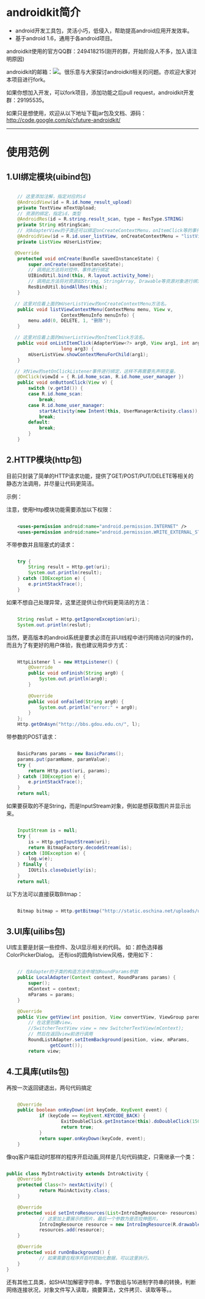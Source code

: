 # androidkit简介 #


- android开发工具包，灵活小巧，低侵入，帮助提高android应用开发效率。
- 基于android 1.6，通用于各android项目。


androidkit使用的官方QQ群：249418215(刚开的群，开始阶段人不多，加入请注明原因)


androidkit的邮箱：<a target="_blank" href="http://mail.qq.com/cgi-bin/qm_share?t=qm_mailme&email=exoVHwkUEh8QEg8kHx4NOx0UAxYaEhdVGBQW" style="text-decoration:none;"><img src="http://rescdn.qqmail.com/zh_CN/htmledition/images/function/qm_open/ico_mailme_01.png"/></a>。很乐意与大家探讨androidkit相关的问题。亦欢迎大家对本项目进行fork。

如果你想加入开发，可以fork项目，添加功能之后pull request，androidkit开发群：29195535。

如果只是想使用，欢迎从以下地址下载jar包及文档、源码：http://code.google.com/p/cfuture-androidkit/



----------

# 使用范例 #


## 1.UI绑定模块(uibind包) ##

```java

    // 这里添加注解，指定对应的id
    @AndroidView(id = R.id.home_result_upload)
    private TextView mTextUpload;
    // 资源的绑定，指定id，类型
    @AndroidRes(id = R.string.result_scan, type = ResType.STRING)
    private String mStringScan;
    // 对AdapterView的子类还可以绑定onCreateContextMenu，onItemClick等的事件监听。
    @AndroidView(id = R.id.user_listView, onCreateContextMenu = "listViewContextMenu", onItemClick = "onListItemClick")
    private ListView mUserListView;

   @Override
    protected void onCreate(Bundle savedInstanceState) {
        super.onCreate(savedInstanceState);
        // 调用此方法将对控件、事件进行绑定
        UIBindUtil.bind(this, R.layout.activity_home);
        // 调用此方法将对资源如String, StringArray, Drawable等资源对象进行绑定。
        ResBindUtil.bindAllRes(this);
    }

   // 这里对应着上面的mUserListView的onCreateContextMenu方法名。
    public void listViewContextMenu(ContextMenu menu, View v,
                    ContextMenuInfo menuInfo) {
        menu.add(0, DELETE, 1, "删除");
    }

   // 这里对应着上面的mUserListView的onItemClick方法名。
    public void onListItemClick(AdapterView<?> arg0, View arg1, int arg2,
                    long arg3) {
        mUserListView.showContextMenuForChild(arg1);
    }

   // 对View的setOnClickListener事件进行绑定，这样不再需要先声明变量。
    @OnClick(viewId = { R.id.home_scan, R.id.home_user_manager })
    public void onButtonClick(View v) {
        switch (v.getId()) {
        case R.id.home_scan:
            break;
        case R.id.home_user_manager:
            startActivity(new Intent(this, UserManagerActivity.class));
            break;
        default:
            break;
        }
    }
``` 
## 2.HTTP模块(http包) ##

目前只封装了简单的HTTP请求功能，提供了GET/POST/PUT/DELETE等相关的静态方法调用，并尽量让代码更简洁。

示例：

注意，使用Http模块功能需要添加以下权限：
```xml

    <uses-permission android:name="android.permission.INTERNET" />
    <uses-permission android:name="android.permission.WRITE_EXTERNAL_STORAGE" />
```

不带参数并且阻塞式的请求：
```java

    try {
        String result = Http.get(uri);
        System.out.println(result);
    } catch (IOException e) {
        e.printStackTrace();
    }
```

如果不想自己处理异常，这里还提供让你代码更简洁的方法：
```java

    String reslut = Http.getIgnoreException(uri);
    System.out.println(reslut);
```
当然，更高版本的android系统是要求必须在非UI线程中进行网络访问的操作的，而且为了有更好的用户体验，我也建议用异步方式：
```java

	HttpListener l = new HttpListener() {         
	    @Override
	    public void onFinish(String arg0) {
            System.out.println(arg0);
	    }
	    
	    @Override
	    public void onFailed(String arg0) {
            System.out.println("error:" + arg0);
    	}
    };
    Http.getOnAsyn("http://bbs.gdou.edu.cn/", l);
```
带参数的POST请求：
```java

	BasicParams params = new BasicParams();
    params.put(paramName, paramValue);
    try {
        return Http.post(uri, params);
    } catch (IOException e) {
        e.printStackTrace();
    }
    return null;
```

如果要获取的不是String，而是InputStream对象，例如是想获取图片并显示出来。

```java

	InputStream is = null;
	try {
		is = Http.getInputStream(uri);
		return BitmapFactory.decodeStream(is);
	} catch (IOException e) {
		log.w(e);
	} finally {
		IOUtils.closeQuietly(is);
	}
	return null;
```

以下方法可以直接获取Bitmap：

```java

	Bitmap bitmap = Http.getBitmap("http://static.oschina.net/uploads/user/113/227618_50.jpg");
```

## 3.UI库(uilibs包) ##

UI库主要是封装一些控件、及UI显示相关的代码。
如：颜色选择器ColorPickerDialog。
还有ios的圆角listview风格，使用如下：
```java

	// 在Adapter的子类的构造方法中增加RoundParams参数
	public LocalAdapter(Context context, RoundParams params) {
		super();
		mContext = context;
		mParams = params;
	}

	@Override
	public View getView(int position, View convertView, ViewGroup parent) {
		// 在这里创建view，
		//SwitcherTextView view = new SwitcherTextView(mContext);
		// 然后在返回view前进行调用
		RoundListAdapter.setItemBackground(position, view, mParams,
				getCount());
		return view;
```	

## 4.工具库(utils包) ##

再按一次返回键退出，两句代码搞定
```java

    @Override
    public boolean onKeyDown(int keyCode, KeyEvent event) {
            if (keyCode == KeyEvent.KEYCODE_BACK) {
                    ExitDoubleClick.getInstance(this).doDoubleClick(1500, "再按一次返回键退出");
                    return true;
            }
            return super.onKeyDown(keyCode, event);
    }
```
像qq客户端启动时那样的程序开启动画,同样是几句代码搞定，只需继承一个类：
```java

public class MyIntroActivity extends IntroActivity {
    @Override
    protected Class<?> nextActivity() {
            return MainActivity.class;
    }

    @Override
    protected void setIntroResources(List<IntroImgResource> resources) {
            // 这里加上要展示的图片，最后一个参数为是否拉伸图片。
            IntroImgResource resource = new IntroImgResource(R.drawable.logo, 1500,0.3f, false);
            resources.add(resource);
    }

    @Override
    protected void runOnBackground() {
            // 如果需要在程序开启时初始化数据，可以这里执行。
    }
}
```
还有其他工具类，如SHA1加解密字符串，字节数组与16进制字符串的转换，判断网络连接状况，对象文件写入读取，摘要算法，文件拷贝、读取等等。。